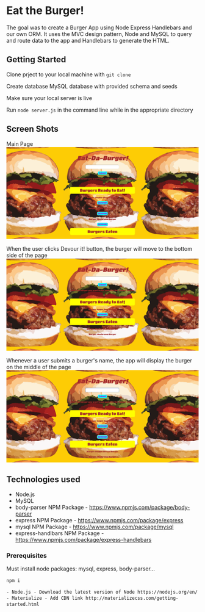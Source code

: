 # Eat the Burger!

The goal was to create a Burger App using Node Express Handlebars and our own ORM. It uses the MVC design pattern, Node and MySQL to query and route data to the app and Handlebars to generate the HTML.

## Getting Started

Clone prject to your local machine with ```git clone```

Create database MySQL database with provided schema and seeds

Make sure your local server is live

Run ```node server.js``` in the command line while in the appropriate directory



## Screen Shots
Main Page <br>
![Screen shot](public/assets/images/burgers1.png)

When the user clicks Devour it! button, the burger will move to the bottom side of the page <br>
![Screen shot2](public/assets/images/burgers2.png)

Whenever a user submits a burger's name, the app will display the burger on the middle of the page <br>
![Screen shot3](public/assets/images/burgers3.png)


## Technologies used

- Node.js
- MySQL
- body-parser NPM Package - https://www.npmjs.com/package/body-parser
- express NPM Package - https://www.npmjs.com/package/express
- mysql NPM Package - https://www.npmjs.com/package/mysql
- express-handlbars NPM Package - https://www.npmjs.com/package/express-handlebars


### Prerequisites

Must install node packages: mysql, express, body-parser...

```
npm i
```
```
- Node.js - Download the latest version of Node https://nodejs.org/en/
- Materialize - Add CDN link http://materializecss.com/getting-started.html
```



